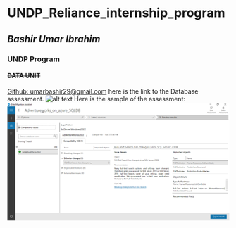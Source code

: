 # UNDP_Reliance_internship_program
## *Bashir Umar Ibrahim*
### **UNDP Program**
#### ~~DATA UNIT~~
[Github: umarbashir29@gmail.com](https://github.com/umarbashir29)
here is the link to the Database assessment.  ![alt text](Assessment)
Here is the sample of the assessment: ![alt text](Assessment.jpg.png)
